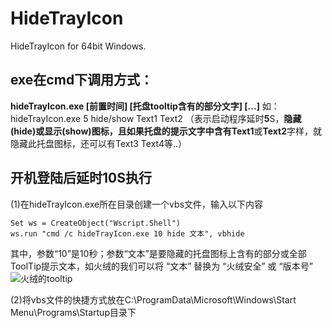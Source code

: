 # HideTrayIcon
HideTrayIcon for 64bit Windows.

## exe在cmd下调用方式：
**hideTrayIcon.exe [前置时间] [托盘tooltip含有的部分文字] [...]**
如：hideTrayIcon.exe 5 hide/show Text1 Text2
（表示启动程序延时**5**S，**隐藏(hide)**或**显示(show)**图标，且如果托盘的提示文字中含有**Text1**或**Text2**字样，就隐藏此托盘图标，还可以有Text3 Text4等..）

## 开机登陆后延时10S执行
(1)在hideTrayIcon.exe所在目录创建一个vbs文件，输入以下内容
```
Set ws = CreateObject("Wscript.Shell")
ws.run "cmd /c hideTrayIcon.exe 10 hide 文本", vbhide
```
其中，参数“10”是10秒；参数“文本”是要隐藏的托盘图标上含有的部分或全部ToolTip提示文本，如火绒的我们可以将 “文本” 替换为 “火绒安全” 或 “版本号”
![火绒的tooltip](https://img-blog.csdnimg.cn/20210124234341996.png)


(2)将vbs文件的快捷方式放在C:\ProgramData\Microsoft\Windows\Start Menu\Programs\Startup目录下
